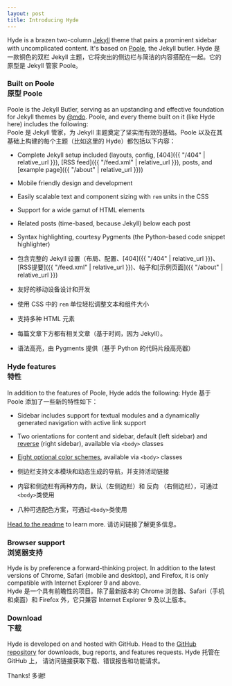 ```yaml
---
layout: post
title: Introducing Hyde
---
```


Hyde is a brazen two-column [Jekyll](http://jekyllrb.com) theme that pairs a prominent sidebar with uncomplicated content. It's based on [Poole](http://getpoole.com), the Jekyll butler.
Hyde 是一款铜色的双栏 Jekyll 主题，它将突出的侧边栏与简洁的内容搭配在一起。它的原型是 Jekyll 管家 Poole。


### Built on Poole <br> 原型 Poole

Poole is the Jekyll Butler, serving as an upstanding and effective foundation for Jekyll themes by [@mdo](https://twitter.com/mdo). Poole, and every theme built on it (like Hyde here) includes the following:<br>
Poole 是 Jekyll 管家，为 Jekyll 主题奠定了坚实而有效的基础。Poole 以及在其基础上构建的每个主题（比如这里的 Hyde）都包括以下内容：


* Complete Jekyll setup included (layouts, config, [404]({{ "/404" | relative_url }}), [RSS feed]({{ "/feed.xml" | relative_url }}), posts, and [example page]({{ "/about" | relative_url }}))
* Mobile friendly design and development
* Easily scalable text and component sizing with `rem` units in the CSS
* Support for a wide gamut of HTML elements
* Related posts (time-based, because Jekyll) below each post
* Syntax highlighting, courtesy Pygments (the Python-based code snippet highlighter)

* 包含完整的 Jekyll 设置（布局、配置、[404]({{ "/404" | relative_url }})、[RSS提要]({{ "/feed.xml" | relative_url }})、帖子和[示例页面]({{ "/about" | relative_url }})
* 友好的移动设备设计和开发
* 使用 CSS 中的 `rem` 单位轻松调整文本和组件大小
* 支持多种 HTML 元素
* 每篇文章下方都有相关文章（基于时间，因为 Jekyll）。
* 语法高亮，由 Pygments 提供（基于 Python 的代码片段高亮器）


### Hyde features<br>特性

In addition to the features of Poole, Hyde adds the following:
Hyde 基于 Poole 添加了一些新的特性如下：

* Sidebar includes support for textual modules and a dynamically generated navigation with active link support
* Two orientations for content and sidebar, default (left sidebar) and [reverse](https://github.com/poole/hyde#reverse-layout) (right sidebar), available via `<body>` classes
* [Eight optional color schemes](https://github.com/poole/hyde#themes), available via `<body>` classes

* 侧边栏支持文本模块和动态生成的导航，并支持活动链接
* 内容和侧边栏有两种方向，默认（左侧边栏）和 反向 （右侧边栏），可通过`<body>`类使用
* 八种可选配色方案，可通过`<body>`类使用


[Head to the readme](https://github.com/poole/hyde#readme) to learn more.
请访问链接了解更多信息。

### Browser support <br> 浏览器支持

Hyde is by preference a forward-thinking project. In addition to the latest versions of Chrome, Safari (mobile and desktop), and Firefox, it is only compatible with Internet Explorer 9 and above.<br>
Hyde 是一个具有前瞻性的项目。除了最新版本的 Chrome 浏览器、Safari（手机和桌面）和 Firefox 外，它只兼容 Internet Explorer 9 及以上版本。


### Download <br>下载

Hyde is developed on and hosted with GitHub. Head to the <a href="https://github.com/poole/hyde">GitHub repository</a> for downloads, bug reports, and features requests.
Hyde 托管在 GitHub 上， 请访问链接获取下载、错误报告和功能请求。

Thanks!
多谢!
